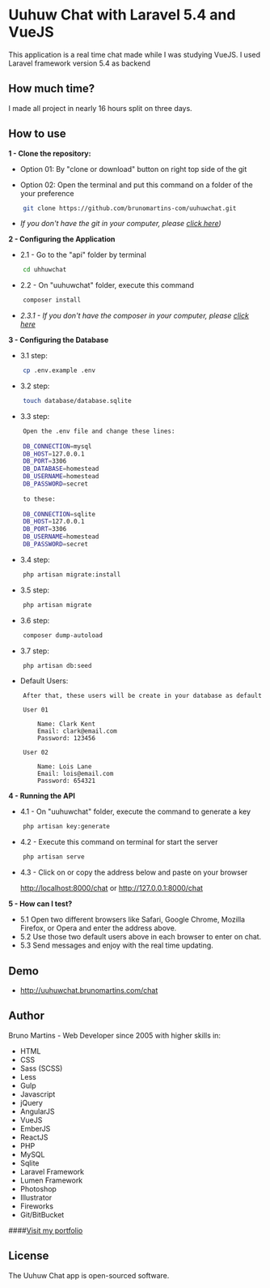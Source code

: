 # Uuhuw Chat with Laravel 5.4 and VueJS

This application is a real time chat made while I was studying VueJS. I used Laravel framework version 5.4 as backend

## How much time?

I made all project in nearly 16 hours split on three days.

## How to use

**1 - Clone the repository:**

- Option 01: By "clone or download" button on right top side of the git
 
- Option 02: Open the terminal and put this command on a folder of the your preference 
```bash
    git clone https://github.com/brunomartins-com/uuhuwchat.git
```
- _If you don't have the git in your computer, please <a href="https://git-scm.com/book/en/v2/Getting-Started-Installing-Git" target="_blank">click here</a>)_

**2 - Configuring the Application**
 
- 2.1 - Go to the "api" folder by terminal
```bash
    cd uhhuwchat
```
- 2.2 - On "uuhuwchat" folder, execute this command
```bash
    composer install
```
- _2.3.1 - If you don't have the composer in your computer, please <a href="https://getcomposer.org" target="_blank">click here</a>_

**3 - Configuring the Database**

- 3.1 step:
```bash
    cp .env.example .env
```
- 3.2 step:
```bash
    touch database/database.sqlite
```
- 3.3 step:
```bash
    Open the .env file and change these lines:
    
    DB_CONNECTION=mysql
    DB_HOST=127.0.0.1
    DB_PORT=3306
    DB_DATABASE=homestead
    DB_USERNAME=homestead
    DB_PASSWORD=secret
    
    to these:
    
    DB_CONNECTION=sqlite
    DB_HOST=127.0.0.1
    DB_PORT=3306
    DB_USERNAME=homestead
    DB_PASSWORD=secret
```
- 3.4 step:
```bash
    php artisan migrate:install
```
- 3.5 step:
```bash
    php artisan migrate
```
- 3.6 step:
```bash
    composer dump-autoload
```
- 3.7 step:
```bash
    php artisan db:seed
```
- Default Users:
```
    After that, these users will be create in your database as default
    
    User 01
    
        Name: Clark Kent
        Email: clark@email.com
        Password: 123456
    
    User 02
    
        Name: Lois Lane
        Email: lois@email.com
        Password: 654321
```
**4 - Running the API**

- 4.1 - On "uuhuwchat" folder, execute the command to generate a key
```bash
    php artisan key:generate
```
- 4.2 - Execute this command on terminal for start the server
```bash
    php artisan serve
```
- 4.3 - Click on or copy the address below and paste on your browser

    <a href="http://localhost:8000/chat" target="_blank">http://localhost:8000/chat</a>
    or
    <a href="http://127.0.0.1:8000/chat" target="_blank">http://127.0.0.1:8000/chat</a>
    
**5 - How can I test?**
- 5.1 Open two different browsers like Safari, Google Chrome, Mozilla Firefox, or Opera and enter the address above.
- 5.2 Use those two default users above in each browser to enter on chat.
- 5.3 Send messages and enjoy with the real time updating.

## Demo
- <a href="http://uuhuwchat.brunomartins.com/chat" target="_blank">http://uuhuwchat.brunomartins.com/chat</a>


## Author

Bruno Martins - Web Developer since 2005 with higher skills in:
- HTML
- CSS
- Sass (SCSS)
- Less
- Gulp
- Javascript
- jQuery
- AngularJS
- VueJS
- EmberJS
- ReactJS
- PHP
- MySQL
- Sqlite
- Laravel Framework
- Lumen Framework
- Photoshop
- Illustrator
- Fireworks
- Git/BitBucket

####<a href="http://www.brunomartins.com" target="_blank">Visit my portfolio</a>


## License

The Uuhuw Chat app is open-sourced software.